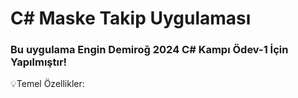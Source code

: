 <h1>C# Maske Takip Uygulaması </h1>
<h3>Bu uygulama Engin Demiroğ 2024 C# Kampı Ödev-1 İçin Yapılmıştır!</h3>

💡Temel Özellikler:


